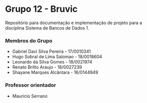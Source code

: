 # Grupo 12 - Bruvic
Repositório para documentação e implementação de projeto para a disciplina Sistema de Bancos de Dados 1.

### Membros do Grupo

- Gabriel Davi Silva Pereira - 17/0010341
- Hugo Sobral de Lima Salomao - 18/0018604  
- Leonardo da Silva Gomes - 18/0021974 
- Renato Britto Araujo - 18/0027239 
- Shayane Marques Alcântara - 16/0144949

### Professor orientador

- Maurício Serrano
